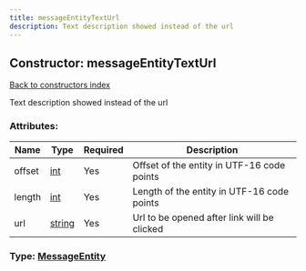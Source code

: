 ```yaml
---
title: messageEntityTextUrl
description: Text description showed instead of the url
---
```

## Constructor: messageEntityTextUrl  
[Back to constructors index](index.md)



Text description showed instead of the url

### Attributes:

| Name     |    Type       | Required | Description |
|----------|---------------|----------|-------------|
|offset|[int](../types/int.md) | Yes|Offset of the entity in UTF-16 code points|
|length|[int](../types/int.md) | Yes|Length of the entity in UTF-16 code points|
|url|[string](../types/string.md) | Yes|Url to be opened after link will be clicked|



### Type: [MessageEntity](../types/MessageEntity.md)


